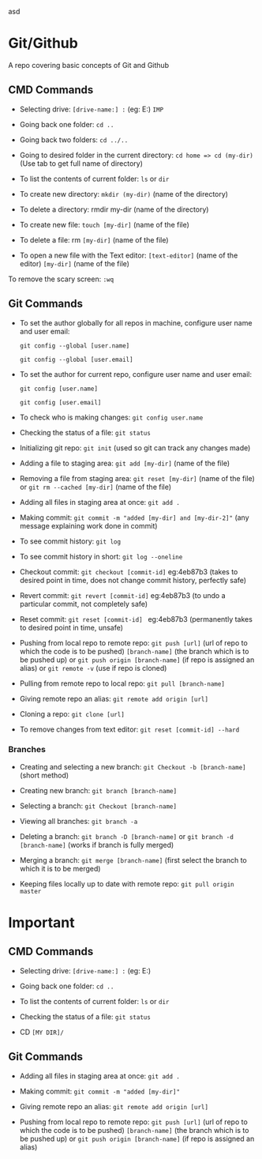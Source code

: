 asd
# Git/Github

A repo covering basic concepts of Git and Github

## CMD Commands

- Selecting drive: `[drive-name:] :` (eg: E:) `IMP`

- Going back one folder: `cd ..`

- Going back two folders: `cd ../..`

- Going to desired folder in the current directory: `cd home => cd (my-dir)` (Use tab to get full name of directory)

- To list the contents of current folder: `ls` or `dir`

- To create new directory: `mkdir (my-dir)` (name of the directory)

- To delete a directory: rmdir my-dir (name of the directory)

- To create new file: `touch [my-dir]` (name of the file)

- To delete a file: rm `[my-dir]` (name of the file)

- To open a new file with the Text editor: `[text-editor]` (name of the editor) `[my-dir]` (name of the file)

To remove the scary screen: `:wq`

## Git Commands

- To set the author globally for all repos in machine, configure user name and user email:

  `git config --global [user.name]`

  `git config --global [user.email]`

- To set the author for current repo, configure user name and user email:

  `git config [user.name]`

  `git config [user.email]`

- To check who is making changes: `git config user.name`

- Checking the status of a file:
`git status`

- Initializing git repo: `git init` (used so git can track any changes made)

- Adding a file to staging area: `git add [my-dir]` (name of the file)

- Removing a file from staging area: `git reset [my-dir]` (name of the file) or `git rm --cached [my-dir]` (name of the file)

- Adding all files in staging area at once: `git add .`

- Making commit: `git commit -m "added [my-dir] and
[my-dir-2]"` (any message explaining work done in commit)

- To see commit history: `git log`

- To see commit history in short: `git log --oneline`

- Checkout commit: `git checkout [commit-id]` eg:4eb87b3 (takes to desired point in time, does not change commit history, perfectly safe)

- Revert commit: `git revert [commit-id]`
eg:4eb87b3 (to undo a particular commit, not completely safe)

- Reset commit: `git reset [commit-id] ` eg:4eb87b3 (permanently takes to desired point in time, unsafe)

- Pushing from local repo to remote repo: `git push [url]` (url of repo to which the code is to be pushed) `[branch-name]` (the branch which is to be pushed up) or `git push origin [branch-name]` (if repo is assigned an alias) or `git remote -v` (use if repo is cloned)

- Pulling from remote repo to local repo: `git pull [branch-name]`

- Giving remote repo an alias: `git remote add origin [url]`

- Cloning a repo: `git clone [url]`

- To remove changes from text editor: `git reset [commit-id] --hard`

### Branches

- Creating and selecting a new branch: `git Checkout -b [branch-name]` (short method)

- Creating new branch: `git branch [branch-name]`

- Selecting a branch: `git Checkout [branch-name]`

- Viewing all branches: `git branch -a`

- Deleting a branch: `git branch -D [branch-name]` or `git branch -d [branch-name]` (works if branch is fully merged)

- Merging a branch: `git merge [branch-name]` (first select the branch to which it is to be merged)

- Keeping files locally up to date with remote repo: `git pull origin master`
# Important

## CMD Commands

- Selecting drive: `[drive-name:] :` (eg: E:)

- Going back one folder: `cd ..`

- To list the contents of current folder: `ls` or `dir`

- Checking the status of a file:
`git status`
- CD `[MY DIR]/`

## Git Commands

- Adding all files in staging area at once: `git add .`

- Making commit: `git commit -m "added [my-dir]"`

- Giving remote repo an alias: `git remote add origin [url]`

- Pushing from local repo to remote repo: `git push [url]` (url of repo to which the code is to be pushed) `[branch-name]` (the branch which is to be pushed up) or `git push origin [branch-name]` (if repo is assigned an alias)


